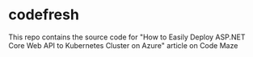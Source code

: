 # codefresh
This repo contains the source code for "How to Easily Deploy ASP.NET Core Web API to Kubernetes Cluster on Azure" article on Code Maze
